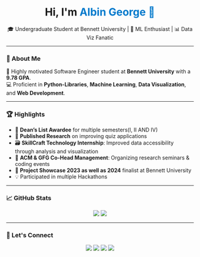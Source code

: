 <h1 align="center">Hi, I'm <span style="color:#007ACC">Albin George 👋</span></h1>

<p align="center">
  🎓 Undergraduate Student at Bennett University | 🧠 ML Enthusiast | 📊 Data Viz Fanatic  
</p>

---

### 🚀 About Me

🎯 Highly motivated Software Engineer student at **Bennett University** with a **9.78 GPA**.  
💻 Proficient in **Python-Libraries**, **Machine Learning**, **Data Visualization**, and **Web Development**.  


---

### 🏆 Highlights

- 🧠 **Dean’s List Awardee** for multiple semesters(I, II AND IV)  
- 🧪 **Published Research** on improving quiz applications  
- 🗃️ **SkillCraft Technology Internship**: Improved data accessibility through analysis and visualization   
- 🎤 **ACM & GFG Co-Head Management**: Organizing research seminars & coding events  
- 🌟 **Project Showcase 2023 as well as 2024** finalist at Bennett University
- 💡  Participated in multiple Hackathons

---

### 📈 GitHub Stats

<p align="center">
  <img src="https://github-readme-stats.vercel.app/api?username=albingeorge&show_icons=true&theme=radical" />
  <img src="https://github-readme-streak-stats.herokuapp.com/?user=albingeorge&theme=radical" />
</p>

---

### 🔗 Let's Connect

<p align="center">
  <a href="www.linkedin.com/in/georgealbin"><img src="https://img.shields.io/badge/LinkedIn-blue?style=for-the-badge&logo=linkedin" /></a>
  <a href="https://mail.google.com/mail/u/0/#inbox"><img src="https://img.shields.io/badge/Email-grey?style=for-the-badge&logo=gmail" /></a>
  <a href="https://albingeorge.netlify.app"><img src="https://img.shields.io/badge/Portfolio-black?style=for-the-badge&logo=firefox-browser" /></a>
  <a href="https://leetcode.com/u/albinwise/"><img src="https://img.shields.io/badge/LeetCode-orange?style=for-the-badge&logo=leetcode" /></a>
</p>

